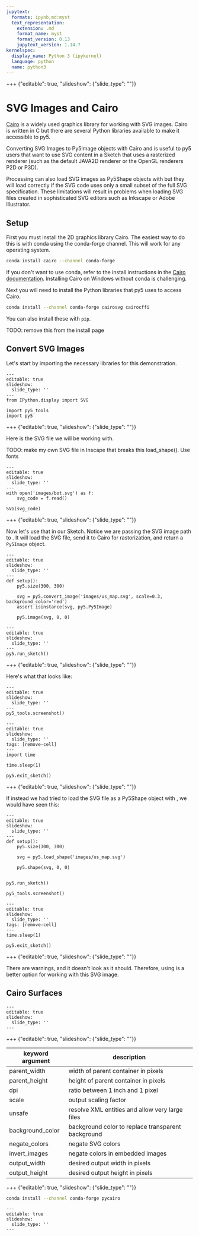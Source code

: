 ```yaml
---
jupytext:
  formats: ipynb,md:myst
  text_representation:
    extension: .md
    format_name: myst
    format_version: 0.13
    jupytext_version: 1.14.7
kernelspec:
  display_name: Python 3 (ipykernel)
  language: python
  name: python3
---
```


+++ {"editable": true, "slideshow": {"slide_type": ""}}

# SVG Images and Cairo

[Cairo](https://www.cairographics.org/) is a widely used graphics library for
working with SVG images. Cairo is written in C but there are several Python
libraries available to make it accessible to py5.

Converting SVG Images to Py5Image objects with Cairo and
[](/reference/sketch_convert_shape) is useful to py5 users that want to use SVG
content in a Sketch that uses a rasterized renderer (such as the default JAVA2D
renderer or the OpenGL renderers P2D or P3D).

Processing can also load SVG images as Py5Shape objects with
[](/reference/sketch_load_shape) but they will load correctly if the SVG code
uses only a small subset of the full SVG specification. These limitations will
result in problems when loading SVG files created in sophisticated SVG editors
such as Inkscape or Adobe Illustrator.

## Setup

First you must install the 2D graphics library Cairo. The easiest way to do this
is with conda using the conda-forge channel. This will work for any operating
system.

```bash
conda install cairo --channel conda-forge
```

If you don't want to use conda, refer to the install instructions in the [Cairo
documentation](https://www.cairographics.org/download/). Installing Cairo on
Windows without conda is challenging.

Next you will need to install the Python libraries that py5 uses to access Cairo.

```bash
conda install --channel conda-forge cairosvg cairocffi
```

You can also install these with `pip`.

TODO: remove this from the install page

## Convert SVG Images

Let's start by importing the necessary libraries for this demonstration.

```{code-cell} ipython3
---
editable: true
slideshow:
  slide_type: ''
---
from IPython.display import SVG

import py5_tools
import py5
```

+++ {"editable": true, "slideshow": {"slide_type": ""}}

Here is the SVG file we will be working with.

TODO: make my own SVG file in Inscape that breaks this load_shape(). Use fonts

```{code-cell} ipython3
---
editable: true
slideshow:
  slide_type: ''
---
with open('images/bot.svg') as f:
    svg_code = f.read()

SVG(svg_code)
```

+++ {"editable": true, "slideshow": {"slide_type": ""}}

Now let's use that in our Sketch. Notice we are passing the SVG image path to
[](/reference/convert_image). It will load the SVG file, send it to Cairo for
rastorization, and return a `Py5Image` object.

```{code-cell} ipython3
---
editable: true
slideshow:
  slide_type: ''
---
def setup():
    py5.size(300, 300)

    svg = py5.convert_image('images/us_map.svg', scale=0.3, background_color='red')
    assert isinstance(svg, py5.Py5Image)

    py5.image(svg, 0, 0)
```

```{code-cell} ipython3
---
editable: true
slideshow:
  slide_type: ''
---
py5.run_sketch()
```

+++ {"editable": true, "slideshow": {"slide_type": ""}}

Here's what that looks like:

```{code-cell} ipython3
---
editable: true
slideshow:
  slide_type: ''
---
py5_tools.screenshot()
```

```{code-cell} ipython3
---
editable: true
slideshow:
  slide_type: ''
tags: [remove-cell]
---
import time

time.sleep(1)

py5.exit_sketch()
```

+++ {"editable": true, "slideshow": {"slide_type": ""}}

If instead we had tried to load the SVG file as a Py5Shape object with
[](/reference/sketch_load_shape), we would have seen this:

```{code-cell} ipython3
---
editable: true
slideshow:
  slide_type: ''
---
def setup():
    py5.size(300, 300)

    svg = py5.load_shape('images/us_map.svg')

    py5.shape(svg, 0, 0)


py5.run_sketch()

py5_tools.screenshot()
```

```{code-cell} ipython3
---
editable: true
slideshow:
  slide_type: ''
tags: [remove-cell]
---
time.sleep(1)

py5.exit_sketch()
```

+++ {"editable": true, "slideshow": {"slide_type": ""}}

There are warnings, and it doesn't look as it should. Therefore, using [](/reference/convert_image) is a better option for working with this SVG image.

## Cairo Surfaces

```{code-cell} ipython3
---
editable: true
slideshow:
  slide_type: ''
---

```

+++ {"editable": true, "slideshow": {"slide_type": ""}}

| keyword argument | description |
|---|---|
| parent_width | width of parent container in pixels |
| parent_height | height of parent container in pixels |
| dpi | ratio between 1 inch and 1 pixel |
| scale | output scaling factor |
| unsafe | resolve XML entities and allow very large files |
| background_color | background color to replace transparent background |
| negate_colors | negate SVG colors |
| invert_images | negate colors in embedded images |
| output_width | desired output width in pixels |
| output_height | desired output height in pixels |

+++ {"editable": true, "slideshow": {"slide_type": ""}}

```bash
conda install --channel conda-forge pycairo
```

```{code-cell} ipython3
---
editable: true
slideshow:
  slide_type: ''
---

```
